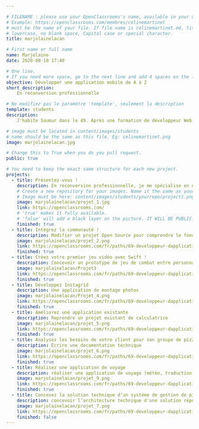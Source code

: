 ```yaml
---

# FILENAME : please use your OpenClassrooms's name, available in your url.
# Example: https://openclassrooms.com/membres/celinemartinet
# must be the name of your file. If file name is celinemartinet.md, title is celinemartinet.
# lowercase, no blank space, Capital case or special character.
title: marjolainelacan

# First name or full name
name: Marjolaine
date: 2020-08-10 17:40

# One line.
# If you need more space, go to the next line and add 4 spaces on the left, as in 'description'.
objective: Développer une application mobile de A à Z
short_description: 
    En reconversion professionnelle

# Ne modifiez pas le paramètre 'template', seulement la description
template: students
description: 
    J'habite Saumur dans le 49. Après une formation de développeur Web, je me lance dans le développement mobile.

# image must be located in content/images/students
# name should be the same as this file. Eg: celinemartinet.png
image: marjolainelacan.jpg

# Change this to True when you do you pull request.
public: true

# You need to keep the exact same structure for each new project.
projects:
  - title: Présentez-vous !
    description: En reconversion professionnelle, je me spécialise en développement mobile
    # Create a new repository for your images. Name it the same as your nickname and profile picture.
    # Image must be here: content/images/students/yourrepo/project1.png
    image: marjolainelacan/projet_1.jpg
    link: https://openclassrooms.com/
    # 'true' makes it fully available.
    # 'false' will add a black layer on the picture. IT WILL BE PUBLIC!
    finished: true
  - title: Intégrez la communauté !
    description: Modifier un projet Open Source pour comprendre le fonctionnement de Git, Github et pull requests
    image: marjolainelacan/projet_2.png
    link: https://openclassrooms.com/fr/paths/69-developpeur-dapplication-ios
    finished: true
  - title: Créez votre premier jeu vidéo avec Swift !
    description: Concevoir un prototype de jeu de combat entre personnages avec Swift
    image: marjolainelacan/Projet3
    link: https://openclassrooms.com/fr/paths/69-developpeur-dapplication-ios
    finished: true
  - title: Développez Instagrid
    description: Une application de montage photos
    image: marjolainelacan/Projet_4.png
    link: https://openclassrooms.com/fr/paths/69-developpeur-dapplication-ios
    finished: true
  - title: Améliorez une application existante
    description: Reprendre un projet existant de calculatrice
    image: marjolainelacan/projet_5.png
    link: https://openclassrooms.com/fr/paths/69-developpeur-dapplication-ios
    finished: true
  - title: Analysez les besoins de votre client pour son groupe de pizzerias
    description: Ecrire une documentation technique
    image: marjolainelacan/projet_6.png
    link: https://openclassrooms.com/fr/paths/69-developpeur-dapplication-ios
    finished: true
  - title: Réalisez une application de voyage
    description: réaliser une application de voyage (météo, traduction, taux de change)
    image: marjolainelacan/projet_9.png
    link: https://openclassrooms.com/fr/paths/69-developpeur-dapplication-ios
    finished: true
  - title: Concevez la solution technique d’un système de gestion de pizzeria
    description: concevoir l’architecture technique d'une solution répondant aux besoins du client
    image: marjolainelacan/projet_7.png
    link: https://openclassrooms.com/fr/paths/69-developpeur-dapplication-ios
    finished: false
---
```

